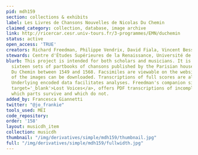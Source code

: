 ```yaml
---
pid: mdh159
section: collections & exhibits
label: Les Livres de Chansons Nouvelles de Nicolas Du Chemin
claimed_category: collection, database, image archive
link: http://ricercar.cesr.univ-tours.fr/3-programmes/EMN/duchemin
status: active
open_access: 'TRUE'
creators: Richard Freedman, Philippe Vendrix, David Fiala, Vincent Besson
stewards: Centre d'Études Supérieures de la Renaissance, Université de Tours
blurb: This project is intended for both scholars and musicians. It is based on the
  sixteen sets of partbooks of chansons published by the Parisian house of Nicolas
  Du Chemin between 1549 and 1568. Facsimiles are viewable on the website and PDFs
  of the images can be downloaded. Transcriptions of full scores are also available.
  Underlying encoded data facilitates analyses. Freedman's companion site, <a href='http://digitalduchemin.org/reconstructions/?page=3'
  target='_blank'>Lost Voices</a>, offers PDF transcriptions of incomplete works indicating
  which parts survive and which do not.
added_by: Francesca Giannetti
twitter: "@jo_frankie"
tools_used: MEI
code_repository:
order: '158'
layout: musicdh_item
collection: musicdh
thumbnail: "/img/derivatives/simple/mdh159/thumbnail.jpg"
full: "/img/derivatives/simple/mdh159/fullwidth.jpg"
---
```

